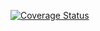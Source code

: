 [![Coverage Status](https://coveralls.io/repos/github/bakuppus/coveralls-node-demo/badge.svg)](https://coveralls.io/github/bakuppus/coveralls-node-demo)